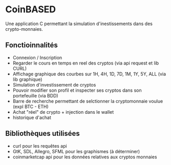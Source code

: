 # CoinBASED

Une application C permettant la simulation d'inestissements dans des crypto-monnaies.

## Fonctioinnalités

- Connexion / Inscription
- Regarder le cours en temps en reel des cryptos (via api request et lib CURL)
- Affichage graphique des courbes sur 1H, 4H, 1D, 7D, 1M, 1Y, 5Y, ALL (via lib graphique)
- Simulation d'investissement de cryptos
- Pouvoir modifier son profil et inspecter ses cryptos dans son portefeuille (via BDD)
- Barre de recherche permettant de selctionner la cryptomonnaie voulue (expl BTC - ETH)
- Achat "réel" de crypto + injection dans le wallet
- historique d'achat

## Bibliothèques utilisées

- curl pour les requêtes api
- GtK, SDL, Allegro, SFML pour les graphismes (à déterminer)
- coinmarketcap api pour les données relatives aux cryptos monnaies
